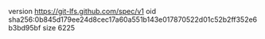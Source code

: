 version https://git-lfs.github.com/spec/v1
oid sha256:0b845d179ee24d8cec17a60a551b143e017870522d01c52b2ff352e6b3bd95bf
size 6225
